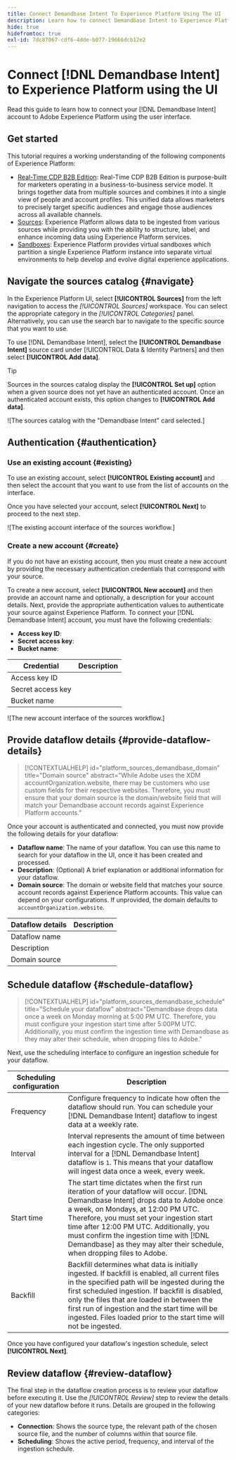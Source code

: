 ```yaml
---
title: Connect Demandbase Intent To Experience Platform Using The UI
description: Learn how to connect Demandbase Intent to Experience Platform
hide: true
hidefromtoc: true
exl-id: 7dc87067-cdf6-4dde-b077-19666dcb12e2
---
```

# Connect [!DNL Demandbase Intent] to Experience Platform using the UI

Read this guide to learn how to connect your [!DNL Demandbase Intent] account to Adobe Experience Platform using the user interface.

## Get started

This tutorial requires a working understanding of the following components of Experience Platform:

* [Real-Time CDP B2B Edition](../../../../../rtcdp/b2b-overview.md): Real-Time CDP B2B Edition is purpose-built for marketers operating in a business-to-business service model. It brings together data from multiple sources and combines it into a single view of people and account profiles. This unified data allows marketers to precisely target specific audiences and engage those audiences across all available channels. 
* [Sources](../../../../home.md): Experience Platform allows data to be ingested from various sources while providing you with the ability to structure, label, and enhance incoming data using Experience Platform services.
* [Sandboxes](../../../../../sandboxes/home.md): Experience Platform provides virtual sandboxes which partition a single Experience Platform instance into separate virtual environments to help develop and evolve digital experience applications.

## Navigate the sources catalog {#navigate}

In the Experience Platform UI, select **[!UICONTROL Sources]** from the left navigation to access the *[!UICONTROL Sources]* workspace. You can select the appropriate category in the *[!UICONTROL Categories]* panel. Alternatively, you can use the search bar to navigate to the specific source that you want to use.

To use [!DNL Demandbase Intent], select the **[!UICONTROL Demandbase Intent]** source card under [!UICONTROL Data & Identity Partners] and then select **[!UICONTROL Add data]**.

>[!TIP]
>
>Sources in the sources catalog display the **[!UICONTROL Set up]** option when a given source does not yet have an authenticated account. Once an authenticated account exists, this option changes to **[!UICONTROL Add data]**.

![The sources catalog with the "Demandbase Intent" card selected.]

## Authentication {#authentication}

### Use an existing account {#existing}

To use an existing account, select **[!UICONTROL Existing account]** and then select the account that you want to use from the list of accounts on the interface. 

Once you have selected your account, select **[!UICONTROL Next]** to proceed to the next step.

![The existing account interface of the sources workflow.]

### Create a new account {#create}

If you do not have an existing account, then you must create a new account by providing the necessary authentication credentials that correspond with your source. 

To create a new account, select **[!UICONTROL New account]** and then provide an account name and optionally, a description for your account details. Next, provide the appropriate authentication values to authenticate your source against Experience Platform. To connect your [!DNL Demandbase Intent] account, you must have the following credentials:

* **Access key ID**:
* **Secret access key**:
* **Bucket name**:

| Credential | Description |
| --- | --- |
| Access key ID | |
| Secret access key | |
| Bucket name | |

![The new account interface of the sources workflow.]

## Provide dataflow details {#provide-dataflow-details}

>[!CONTEXTUALHELP]
>id="platform_sources_demandbase_domain"
>title="Domain source"
>abstract="While Adobe uses the XDM accountOrganization.website, there may be customers who use custom fields for their respective websites. Therefore, you must ensure that your domain source is the domain/website field that will match your Demandbase account records against Experience Platform accounts."

Once your account is authenticated and connected, you must now provide the following details for your dataflow:

* **Dataflow name**: The name of your dataflow. You can use this name to search for your dataflow in the UI, once it has been created and processed.
* **Description**: (Optional) A brief explanation or additional information for your dataflow.
* **Domain source**: The domain or website field that matches your source account records against Experience Platform accounts. This value can depend on your configurations. If unprovided, the domain defaults to `accountOrganization.website`.

| Dataflow details | Description |
| --- | --- |
| Dataflow name | |
| Description | |
| Domain source | |

## Schedule dataflow {#schedule-dataflow}

>[!CONTEXTUALHELP]
>id="platform_sources_demandbase_schedule"
>title="Schedule your dataflow"
>abstract="Demandbase drops data once a week on Monday morning at 5:00 PM UTC. Therefore, you must configure your ingestion start time after 5:00PM UTC. Additionally, you must confirm the ingestion time with Demandbase as they may alter their schedule, when dropping files to Adobe."

Next, use the scheduling interface to configure an ingestion schedule for your dataflow.

| Scheduling configuration | Description |
| --- | --- |
| Frequency | Configure frequency to indicate how often the dataflow should run. You can schedule your [!DNL Demandbase Intent] dataflow to ingest data at a weekly rate. |
| Interval | Interval represents the amount of time between each ingestion cycle. The only supported interval for a [!DNL Demandbase Intent] dataflow is `1`. This means that your dataflow will ingest data once a week, every week. |
| Start time | The start time dictates when the first run iteration of your dataflow will occur. [!DNL Demandbase Intent] drops data to Adobe once a week, on Mondays, at 12:00 PM UTC. Therefore, you must set your ingestion start time after 12:00 PM UTC. Additionally, you must confirm the ingestion time with [!DNL Demandbase] as they may alter their schedule, when dropping files to Adobe. |
| Backfill | Backfill determines what data is initially ingested. If backfill is enabled, all current files in the specified path will be ingested during the first scheduled ingestion. If backfill is disabled, only the files that are loaded in between the first run of ingestion and the start time will be ingested. Files loaded prior to the start time will not be ingested. |

Once you have configured your dataflow's ingestion schedule, select **[!UICONTROL Next]**.

## Review dataflow {#review-dataflow}

The final step in the dataflow creation process is to review your dataflow before executing it. Use the *[!UICONTROL Review]* step to review the details of your new dataflow before it runs. Details are grouped in the following categories:

* **Connection**: Shows the source type, the relevant path of the chosen source file, and the number of columns within that source file.
* **Scheduling**: Shows the active period, frequency, and interval of the ingestion schedule.